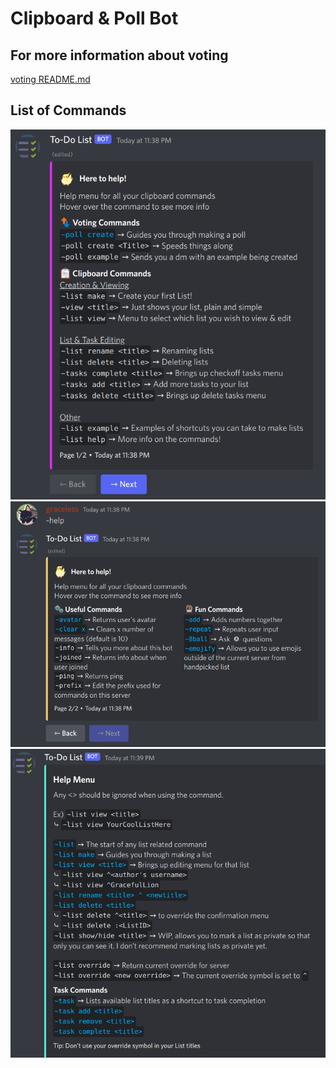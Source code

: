 # Clipboard & Poll Bot

## For more information about voting
[voting README.md](./cogs/README.md)

## List of Commands
![help image](./resources/help_1.png)
![help image2](./resources/help_2.png)
![help image3](./resources/help_for_lists.png)
